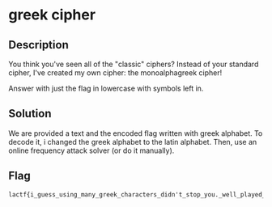 # greek cipher

## Description
You think you've seen all of the "classic" ciphers? Instead of your standard cipher, I've created my own cipher: the monoalphagreek cipher!

Answer with just the flag in lowercase with symbols left in.

## Solution
We are provided a text and the encoded flag written with greek alphabet. To decode it, i changed the greek alphabet to the latin alphabet. Then, use an online frequency attack solver (or do it manually).

## Flag
```txt
lactf{i_guess_using_many_greek_characters_didn't_stop_you._well_played_i_must_say.congrats!}
```
